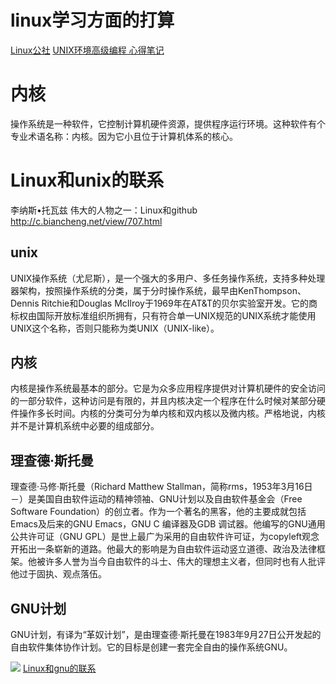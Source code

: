 # linux学习方面的打算



[Linux公社](www.linuxidc.com)
[UNIX环境高级编程 心得笔记](https://www.linuxidc.com/Linux/2017-10/147312.htm)



# 内核
操作系统是一种软件，它控制计算机硬件资源，提供程序运行环境。这种软件有个专业术语名称：内核。因为它小且位于计算机体系的核心。

# Linux和unix的联系
李纳斯•托瓦兹   伟大的人物之一：Linux和github
http://c.biancheng.net/view/707.html

## unix
UNIX操作系统（尤尼斯），是一个强大的多用户、多任务操作系统，支持多种处理器架构，按照操作系统的分类，属于分时操作系统，最早由KenThompson、Dennis Ritchie和Douglas McIlroy于1969年在AT&T的贝尔实验室开发。它的商标权由国际开放标准组织所拥有，只有符合单一UNIX规范的UNIX系统才能使用UNIX这个名称，否则只能称为类UNIX（UNIX-like）。

## 内核 
内核是操作系统最基本的部分。它是为众多应用程序提供对计算机硬件的安全访问的一部分软件，这种访问是有限的，并且内核决定一个程序在什么时候对某部分硬件操作多长时间。内核的分类可分为单内核和双内核以及微内核。严格地说，内核并不是计算机系统中必要的组成部分。


## 理查德·斯托曼
理查德·马修·斯托曼（Richard Matthew Stallman，简称rms，1953年3月16日－）是美国自由软件运动的精神领袖、GNU计划以及自由软件基金会（Free Software Foundation）的创立者。作为一个著名的黑客，他的主要成就包括Emacs及后来的GNU Emacs，GNU C 编译器及GDB 调试器。他编写的GNU通用公共许可证（GNU GPL）是世上最广为采用的自由软件许可证，为copyleft观念开拓出一条崭新的道路。他最大的影响是为自由软件运动竖立道德、政治及法律框架。他被许多人誉为当今自由软件的斗士、伟大的理想主义者，但同时也有人批评他过于固执、观点落伍。

## GNU计划
GNU计划，有译为“革奴计划”，是由理查德·斯托曼在1983年9月27日公开发起的自由软件集体协作计划。它的目标是创建一套完全自由的操作系统GNU。



![](http://c.biancheng.net/uploads/allimg/180926/2-1P926160U0153.jpg)
[Linux和gnu的联系](http://www.gnu.org/gnu/linux-and-gnu.html)





